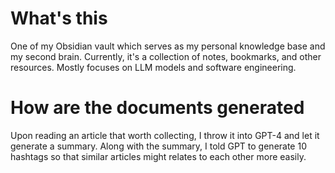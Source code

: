 
# What's this

One of my Obsidian vault which serves as my personal knowledge base and my second brain.
Currently, it's a collection of notes, bookmarks, and other resources.
Mostly focuses on LLM models and software engineering.

# How are the documents generated

Upon reading an article that worth collecting, I throw it into GPT-4 and let it generate a summary.
Along with the summary, I told GPT to generate 10 hashtags so that similar articles might relates to each other more easily.
